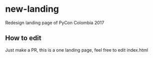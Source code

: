 # new-landing
Redesign landing page of PyCon Colombia 2017

## How to edit

Just make a PR, this is a one landing page, feel free to edit index.html

